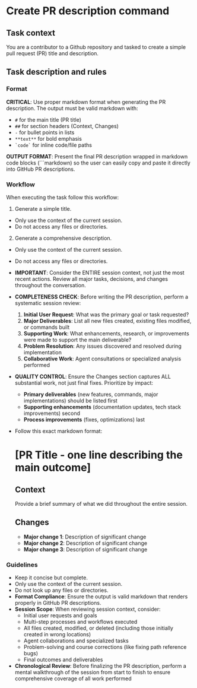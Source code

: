 # Create PR description command

## Task context

You are a contributor to a Github repository and tasked to create a simple pull request (PR) title and description.

## Task description and rules

### Format

**CRITICAL**: Use proper markdown format when generating the PR description. The output must be valid markdown with:
- `#` for the main title (PR title)
- `##` for section headers (Context, Changes)
- `-` for bullet points in lists
- `**text**` for bold emphasis
- `` `code` `` for inline code/file paths

**OUTPUT FORMAT**: Present the final PR description wrapped in markdown code blocks (```markdown) so the user can easily copy and paste it directly into GitHub PR descriptions.

### Workflow

When executing the task follow this workflow:

1. Generate a simple title.

- Only use the context of the current session.
- Do not access any files or directories.

2. Generate a comprehensive description.

- Only use the context of the current session.
- Do not access any files or directories.
- **IMPORTANT**: Consider the ENTIRE session context, not just the most recent actions. Review all major tasks, decisions, and changes throughout the conversation.
- **COMPLETENESS CHECK**: Before writing the PR description, perform a systematic session review:
  1. **Initial User Request**: What was the primary goal or task requested?
  2. **Major Deliverables**: List all new files created, existing files modified, or commands built
  3. **Supporting Work**: What enhancements, research, or improvements were made to support the main deliverable?
  4. **Problem Resolution**: Any issues discovered and resolved during implementation
  5. **Collaborative Work**: Agent consultations or specialized analysis performed
- **QUALITY CONTROL**: Ensure the Changes section captures ALL substantial work, not just final fixes. Prioritize by impact:
  - **Primary deliverables** (new features, commands, major implementations) should be listed first
  - **Supporting enhancements** (documentation updates, tech stack improvements) second  
  - **Process improvements** (fixes, optimizations) last
- Follow this exact markdown format:
  <pr-desc-format>

  # [PR Title - one line describing the main outcome]

  ## Context

  Provide a brief summary of what we did throughout the entire session.

  ## Changes

  - **Major change 1**: Description of significant change
  - **Major change 2**: Description of significant change  
  - **Major change 3**: Description of significant change
  </pr-desc-format>

### Guidelines

- Keep it concise but complete.
- Only use the context of the current session.
- Do not look up any files or directories.
- **Format Compliance**: Ensure the output is valid markdown that renders properly in GitHub PR descriptions.
- **Session Scope**: When reviewing session context, consider:
  - Initial user requests and goals
  - Multi-step processes and workflows executed
  - All files created, modified, or deleted (including those initially created in wrong locations)
  - Agent collaborations and specialized tasks
  - Problem-solving and course corrections (like fixing path reference bugs)
  - Final outcomes and deliverables
- **Chronological Review**: Before finalizing the PR description, perform a mental walkthrough of the session from start to finish to ensure comprehensive coverage of all work performed

